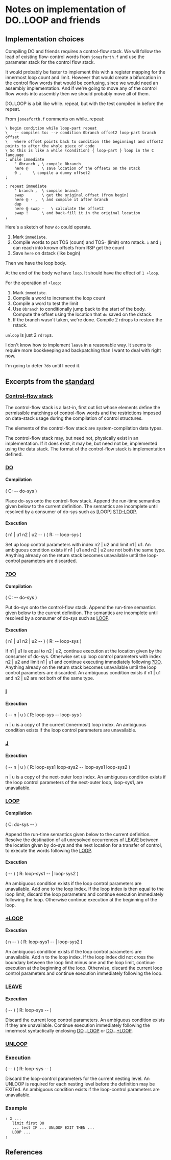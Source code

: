 # Notes on implementation of DO..LOOP and friends

## Implementation choices

Compiling DO and friends requires a control-flow stack. We will follow the lead of existing flow-control words from `jonesforth.f` and use the parameter stack for the control flow stack.

It would probably be faster to implement this with a register mapping for the innermost loop count and limit. However that would create a bifurcation in the control flow words that would be confusing, since we would need an assembly implementation. And if we're going to move any of the control flow words  into assembly then we should probably move all of them.

DO..LOOP is a bit like while..repeat, but with the test compiled in before the repeat.

From `jonesforth.f` comments on while..repeat:

```
\ begin condition while loop-part repeat
\	-- compiles to: --> condition 0branch offset2 loop-part branch offset
\	where offset points back to condition (the beginning) and offset2 points to after the whole piece of code
\ So this is like a while (condition) { loop-part } loop in the C language
: while immediate
	' 0branch ,	\ compile 0branch
	here @		\ save location of the offset2 on the stack
	0 ,		\ compile a dummy offset2
;

: repeat immediate
	' branch ,	\ compile branch
	swap		\ get the original offset (from begin)
	here @ - ,	\ and compile it after branch
	dup
	here @ swap -	\ calculate the offset2
	swap !		\ and back-fill it in the original location
;
```

Here's a sketch of how `do` could operate.

1. Mark `immediate`.
2. Compile words to put TOS (count) and TOS- (limit) onto rstack. `i` and `j` can reach into known offsets from RSP get the count
3. Save `here` on dstack (like begin)

Then we have the loop body.

At the end of the body we have `loop`. It should have the effect of `1 +loop`.

For the operation of `+loop`:

1. Mark `immediate`.
2. Compile a word to increment the loop count
3. Compile a word to test the limit
4. Use `0branch` to conditionally jump back to the start of the body. Compute the offset using the location that `do` saved on the dstack.
5. If the branch wasn't taken, we're done. Compile 2 rdrops to restore the rstack.

`unloop` is just 2 `rdrop`s.

I don't know how to implement `leave` in a reasonable way. It seems to require more bookkeeping and backpatching than I want to deal with right now.

I'm going to defer `?do` until I need it.

## Excerpts from the [standard][STD]

### [Control-flow stack][STD-CONTROLFLOWSTACK]

The control-flow stack is a last-in, first out list whose elements define the permissible matchings of control-flow words and the restrictions imposed on data-stack usage during the compilation of control structures.

The elements of the control-flow stack are system-compilation data types.

The control-flow stack may, but need not, physically exist in an implementation. If it does exist, it may be, but need not be, implemented using the data stack. The format of the control-flow stack is implementation defined.

### [DO][STD-DO]

#### Compilation

( C: -- do-sys )

Place do-sys onto the control-flow stack. Append the run-time semantics given below to the current definition. The semantics are incomplete until resolved by a consumer of do-sys such as [LOOP] [STD-LOOP].

#### Execution

( n1 | u1 n2 | u2 -- ) ( R: -- loop-sys )

Set up loop control parameters with index n2 | u2 and limit n1 | u1. An ambiguous condition exists if n1 | u1 and n2 | u2 are not both the same type. Anything already on the return stack becomes unavailable until the loop-control parameters are discarded.

### [?DO][STD-?DO]

#### Compilation

( C: -- do-sys )

Put do-sys onto the control-flow stack. Append the run-time semantics given below to the current definition. The semantics are incomplete until resolved by a consumer of do-sys such as [LOOP][STD-LOOP].

#### Execution

( n1 | u1 n2 | u2 -- ) ( R: -- loop-sys )

If n1 | u1 is equal to n2 | u2, continue execution at the location given by the consumer of do-sys. Otherwise set up loop control parameters with index n2 | u2 and limit n1 | u1 and continue executing immediately following [?DO][STD-?DO]. Anything already on the return stack becomes unavailable until the loop control parameters are discarded. An ambiguous condition exists if n1 | u1 and n2 | u2 are not both of the same type.

### [I][STD-I]

#### Execution

( -- n | u ) ( R: loop-sys -- loop-sys )

n | u is a copy of the current (innermost) loop index. An ambiguous condition exists if the loop control parameters are unavailable.

### [J][STD-J]

#### Execution

( -- n | u ) ( R: loop-sys1 loop-sys2 -- loop-sys1 loop-sys2 )

n | u is a copy of the next-outer loop index. An ambiguous condition exists if the loop control parameters of the next-outer loop, loop-sys1, are unavailable.

### [LOOP][STD-LOOP]

#### Compilation

( C: do-sys -- )

Append the run-time semantics given below to the current definition. Resolve the destination of all unresolved occurrences of [LEAVE][STD-LEAVE] between the location given by do-sys and the next location for a transfer of control, to execute the words following the [LOOP][STD-LOOP].

#### Execution

( -- ) ( R: loop-sys1 -- | loop-sys2 )

An ambiguous condition exists if the loop control parameters are unavailable. Add one to the loop index. If the loop index is then equal to the loop limit, discard the loop parameters and continue execution immediately following the loop. Otherwise continue execution at the beginning of the loop.

### [+LOOP][STD-+LOOP]

#### Execution

( n -- ) ( R: loop-sys1 -- | loop-sys2 )

An ambiguous condition exists if the loop control parameters are unavailable. Add n to the loop index. If the loop index did not cross the boundary between the loop limit minus one and the loop limit, continue execution at the beginning of the loop. Otherwise, discard the current loop control parameters and continue execution immediately following the loop.

### [LEAVE][STD-LEAVE]

#### Execution

( -- ) ( R: loop-sys -- )

Discard the current loop control parameters. An ambiguous condition exists if they are unavailable. Continue execution immediately following the innermost syntactically enclosing [DO][STD-DO]...[LOOP][STD-LOOP] or [DO][STD-DO]...[+LOOP][STD-+LOOP].

### [UNLOOP][STD-UNLOOP]

### Execution

( -- ) ( R: loop-sys -- )

Discard the loop-control parameters for the current nesting level. An UNLOOP is required for each nesting level before the definition may be EXITed. An ambiguous condition exists if the loop-control parameters are unavailable.

### Example

``` forth
: X ...
   limit first DO
   ... test IF ... UNLOOP EXIT THEN ...
   LOOP ...
;
```

## References

[STD]: https://forth-standard.org/standard/core
[STD-CONTROLFLOWSTACK]: https://forth-standard.org/standard/usage#usage:controlstack
[STD-DO]: https://forth-standard.org/standard/core/DO
[STD-?DO]: https://forth-standard.org/standard/core/qDO
[STD-I]: https://forth-standard.org/standard/core/I
[STD-J]: https://forth-standard.org/standard/core/J
[STD-LOOP]: https://forth-standard.org/standard/core/LOOP
[STD-LEAVE]: https://forth-standard.org/standard/core/LEAVE
[STD-+LOOP]: https://forth-standard.org/standard/core/PlusLOOP
[STD-UNLOOP]: https://forth-standard.org/standard/core/UNLOOP
